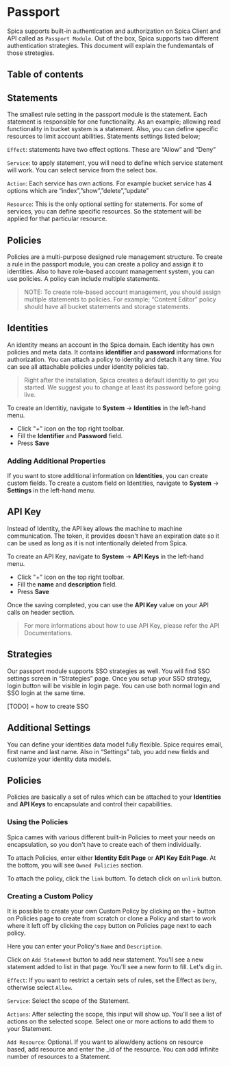 # Passport

Spica supports built-in authentication and authorization on Spica Client and API called as `Passport Module`. Out of the box, Spica supports two different authentication strategies. This document will explain the fundemantals of those stretegies.

## Table of contents

## Statements
The smallest rule setting in the passport module is the statement. Each statement is responsible for one functionality. As an example; allowing read functionality in bucket system is a statement. Also, you can define specific resources to limit account abilities. Statements settings listed below;

`Effect`: statements have two effect options. These are “Allow” and “Deny”

`Service`: to apply statement, you will need to define which service statement will work. You can select service from the select box.

`Action`: Each service has own actions. For example bucket service has 4 options which are “index”,”show”,”delete”,”update”

`Resource`: This is the only optional setting for statements. For some of services, you can define specific resources. So the statement will be applied for that particular resource.

## Policies

Policies are a multi-purpose designed rule management structure. To create a rule in the passport module, you can create a policy and assign it to identities. Also to have role-based account management system, you can use policies. A policy can include multiple statements. 

> NOTE: To create role-based account management, you should assign multiple statements to policies. For example; “Content Editor” policy should have all bucket statements and storage statements.


## Identities
An identity means an account in the Spica domain. Each identity has own policies and meta data. It contains **identifier** and **password** informations for authorization. You can attach a policy to identity and detach it any time. You can see all attachable policies under identity policies tab. 

> Right after the installation, Spica creates a default identitiy to get you started. We suggest you to change at least its password before going live.

To create an Identitiy, navigate to **System** -> **Identities** in the left-hand menu.

- Click "+" icon on the top right toolbar.
- Fill the **Identifier** and **Password** field.
- Press **Save**

### Adding Additional Properties

If you want to store additional information on **Identities**, you can create custom fields. To create a custom field on Identities, navigate to **System** -> **Settings** in the left-hand menu.

## API Key

Instead of Identity, the API key allows the machine to machine communication. The token, it provides doesn't have an expiration date so it can be used as long as it is not intentionally deleted from Spica.

To create an API Key, navigate to **System** -> **API Keys** in the left-hand menu.

- Click "+" icon on the top right toolbar.
- Fill the **name** and **description** field.
- Press **Save**

Once the saving completed, you can use the **API Key** value on your API calls on header section.

> For more informations about how to use API Key, please refer the API Documentations.

## Strategies
Our passport module supports SSO strategies as well. You will find SSO settings screen in “Strategies” page. Once you setup your SSO strategy, login button will be visible in login page. You can use both normal login and SSO login at the same time.

[TODO] = how to create SSO

## Additional Settings
You can define your identities data model fully flexible. Spice requires email, first name and last name. Also in “Settings” tab, you add new fields and customize your identity data models.

## Policies

Policies are basically a set of rules which can be attached to your **Identities** and **API Keys** to encapsulate and control their capabilities.

### Using the Policies

Spica cames with various different built-in Policies to meet your needs on encapsulation, so you don't have to create each of them individually.

To attach Policies, enter either **Identity Edit Page** or **API Key Edit Page**. At the bottom, you will see `Owned Policies` section.

To attach the policy, click the `link` buttom. To detach click on `unlink` button.

### Creating a Custom Policy

It is possible to create your own Custom Policy by clicking on the `+` button on Policies page to create from scratch or clone a Policy and start to work where it left off by clicking the `copy` button on Policies page next to each policy.

Here you can enter your Policy's `Name` and `Description`.

Click on `Add Statement` button to add new statement. You'll see a new statement added to list in that page. You'll see a new form to fill. Let's dig in.

`Effect`: If you want to restrict a certain sets of rules, set the Effect as `Deny`, otherwise select `Allow`.

`Service`: Select the scope of the Statement.

`Actions`: After selecting the scope, this input will show up. You'll see a list of actions on the selected scope. Select one or more actions to add them to your Statement.

`Add Resource`: Optional. If you want to allow/deny actions on resource based, add resource and enter the \_id of the resource. You can add infinite number of resources to a Statement.
